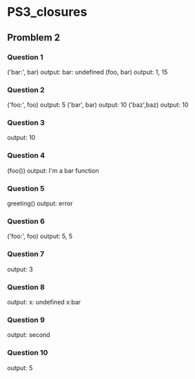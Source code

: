 # PS3_closures
## Promblem 2

### Question 1

('bar:', bar) output: bar: undefined 
(foo, bar) output: 1, 15

### Question 2

('foo:', foo) output: 5
('bar', bar) output: 10
('baz',baz) output: 10

### Question 3

output: 10

### Question 4

(foo()) output: I'm a bar function

### Question 5

greeting() output: error

### Question 6 

('foo:', foo) output: 5, 5

### Question 7

output: 3

### Question 8

output: x: undefined x:bar

### Question 9

output: second

### Question 10

output: 5
